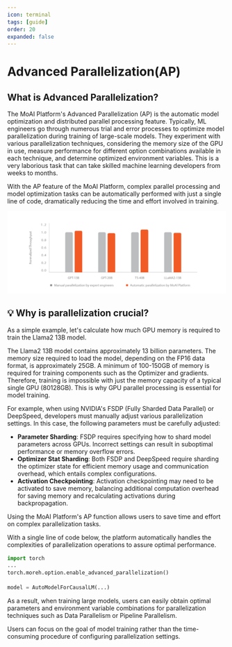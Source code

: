 ```yaml
---
icon: terminal
tags: [guide]
order: 20
expanded: false
---
```


# Advanced Parallelization(AP)

## What is Advanced Parallelization?

The MoAI Platform's Advanced Parallelization (AP) is the automatic model optimization and distributed parallel processing feature. Typically, ML engineers go through numerous trial and error processes to optimize model parallelization during training of large-scale models. They experiment with various parallelization techniques, considering the memory size of the GPU in use, measure performance for different option combinations available in each technique, and determine optimized environment variables. This is a very laborious task that can take skilled machine learning developers from weeks to months.

With the AP feature of the MoAI Platform, complex parallel processing and model optimization tasks can be automatically performed with just a single line of code, dramatically reducing the time and effort involved in training.


![Training throughput: experienced developer optimizations over one month vs. using the AP feature on the MoAI Platform](/overview/img_ov/ap_1.png)

## 💡 Why is parallelization crucial?

As a simple example, let's calculate how much GPU memory is required to train the Llama2 13B model.

The Llama2 13B model contains approximately 13 billion parameters.  The memory size required to load the model, depending on the FP16 data format, is approximately 25GB. 
A minimum of 100-150GB of memory is required for training components such as the Optimizer and gradients. 
Therefore, training is impossible with just the memory capacity of a typical single GPU (80128GB). This is why GPU parallel processing is essential for model training.

For example, when using NVIDIA's FSDP (Fully Sharded Data Parallel) or DeepSpeed, developers must  manually adjust various parallelization settings. In this case, the following parameters must be carefully adjusted:

- **Parameter Sharding**: FSDP requires specifying how to shard model parameters across GPUs. Incorrect settings can result in suboptimal performance or memory overflow errors.
- **Optimizer Stat Sharding**: Both FSDP and DeepSpeed require sharding the optimizer state for efficient memory usage and communication overhead, which entails complex configurations.
- **Activation Checkpointing**: Activation checkpointing may need to be activated to save memory, balancing additional computation overhead for saving memory and recalculating activations during backpropagation.

Using the MoAI Platform's AP function allows users to save time and effort on complex parallelization tasks.

With a single line of code below, the  platform automatically handles the complexities of parallelization operations to assure optimal performance.


```python
import torch
...
torch.moreh.option.enable_advanced_parallelization()

model = AutoModelForCausalLM(...) 
```

As a result, when training large models, users can easily obtain optimal parameters and environment variable combinations for parallelization techniques such as Data Parallelism or Pipeline Parallelism.

Users can focus on the goal of model training rather than the time-consuming procedure of configuring parallelization settings.





